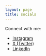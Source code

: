 ```yaml
---
layout: page
title: socials
---
```


Connect with me:

- [Instagram](https://www.instagram.com/__kunallll_/)
- [X (Twitter)](https://x.com/moistlinguist)
- [LinkedIn](https://www.linkedin.com/in/kunal-rajput/)
